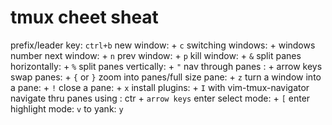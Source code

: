 # tmux cheet sheat
prefix/leader key: `ctrl+b`
new window: <prefix> + `c`
switching windows:
 <prefix> + windows number
 next window: <prefix> + `n`
 prev window: <prefix> + `p`
kill window: <prefix> + `&`
split panes horizontally: <prefix> + `%`
split panes vertically: <prefix> + `"`
nav through panes : <prefix> + arrow keys
swap panes: <prefix> + `{` or `}`
zoom into panes/full size pane: <prefix> + `z`
turn a window into a pane: <prefix> + `!`
close a pane: <prefix> + `x`
install plugins: <prefix> + `I`
with vim-tmux-navigator navigate thru panes using : ctr + `arrow keys`
enter select mode: <prefix> + `[`
enter highlight mode: `v`
to yank: `y`
